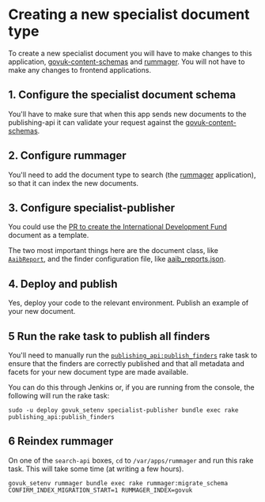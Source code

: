 # Creating a new specialist document type

To create a new specialist document you will have to make changes to this
application, [govuk-content-schemas][govuk-content-schemas] and
[rummager][rummager]. You will not have to make any changes to frontend
applications.

## 1. Configure the specialist document schema

You'll have to make sure that when this app sends new documents to the
publishing-api it can validate your request against the
[govuk-content-schemas][govuk-content-schemas].

## 2. Configure rummager

You'll need to add the document type to search (the [rummager][rummager] application), so that it can
index the new documents.

[govuk-content-schemas]: https://github.com/alphagov/govuk-content-schemas
[rummager]: https://github.com/alphagov/rummager

## 3. Configure specialist-publisher

You could use the [PR to create the International Development Fund](https://github.com/alphagov/specialist-publisher/pull/855) document as a
template.

The two most important things here are the document class, like [`AaibReport`](/app/models/aaib_report.rb), and the finder configuration file, like [aaib_reports.json](/lib/documents/schemas/aaib_reports.json).

## 4. Deploy and publish

Yes, deploy your code to the relevant environment. Publish an example of your new document.

## 5 Run the rake task to publish all finders

You'll need to manually run the [`publishing_api:publish_finders`](lib/tasks/publishing_api.rake) rake task to ensure that the finders are correctly published and that all metadata and facets for your new document type are made available.

You can do this through Jenkins or, if you are running from the console, the following will run the rake task:

```
sudo -u deploy govuk_setenv specialist-publisher bundle exec rake publishing_api:publish_finders
```

## 6 Reindex rummager

On one of the `search-api` boxes, `cd` to `/var/apps/rummager` and run this rake task. This will take some time (at writing a few hours).

```
govuk_setenv rummager bundle exec rake rummager:migrate_schema CONFIRM_INDEX_MIGRATION_START=1 RUMMAGER_INDEX=govuk
```
